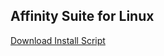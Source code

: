 <!DOCTYPE html>
<html lang="en">

<head>
    <meta charset="UTF-8">
    <meta name="viewport" content="width=device-width, initial-scale=1.0">
    <title>Affinity Linux</title>
    <link rel="stylesheet" href="/README.css">
</head>

<body>
    <h2>
        Affinity Suite for Linux
    </h2>
     <a href="">
        <div class="download_button" ;>
            Download Install Script
        </div>
    </a>
</body>

</html>
